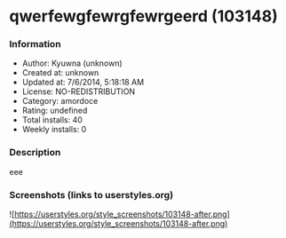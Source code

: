 # qwerfewgfewrgfewrgeerd (103148)

### Information
- Author: Kyuwna (unknown)
- Created at: unknown
- Updated at: 7/6/2014, 5:18:18 AM
- License: NO-REDISTRIBUTION
- Category: amordoce
- Rating: undefined
- Total installs: 40
- Weekly installs: 0


### Description
eee


### Screenshots (links to userstyles.org)
![https://userstyles.org/style_screenshots/103148-after.png](https://userstyles.org/style_screenshots/103148-after.png)


